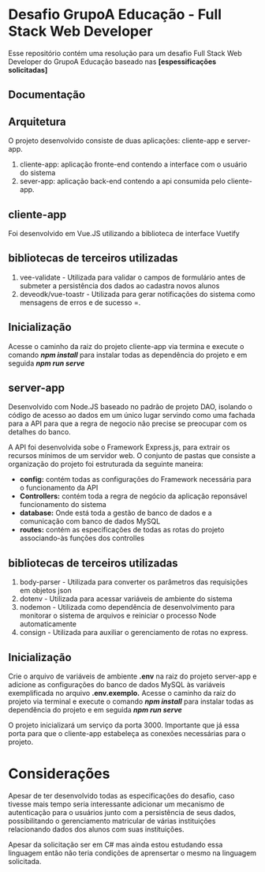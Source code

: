 # Desafio GrupoA Educação - Full Stack Web Developer
Esse repositório contém uma resolução para um desafio Full Stack Web Developer do GrupoA Educação baseado nas **[espessificações solicitadas]**

## Documentação
## Arquitetura
O projeto desenvolvido consiste de duas aplicações: cliente-app e server-app. 
1. cliente-app: aplicação fronte-end contendo a interface com o usuário do sistema
2. sever-app: aplicação back-end contendo a api consumida pelo cliente-app.

## cliente-app
Foi desenvolvido em Vue.JS utilizando a biblioteca de interface Vuetify

## bibliotecas de terceiros utilizadas
1. vee-validate - Utilizada para validar o campos de formulário antes de submeter a persistência dos dados ao cadastra novos alunos
2. deveodk/vue-toastr  - Utilizada para gerar notificações do sistema como mensagens de erros e de sucesso =.

## Inicialização
Acesse o caminho da raiz do projeto cliente-app via termina e execute o comando ***npm install*** para instalar todas as dependência do projeto e em seguida ***npm run serve*** 


## server-app
Desenvolvido com Node.JS baseado no padrão de projeto DAO, isolando o código de acesso ao dados em um único lugar servindo como uma fachada para a 
API para que a regra de negocio não precise se preocupar com os detalhes do banco.

A API foi desenvolvida sobe o Framework Express.js, para extrair os recursos mínimos de um servidor web. O conjunto de pastas que consiste a organização do projeto foi estruturada da seguinte maneira:
- **config:** contém todas as configurações do Framework necessária para o funcionamento da API
- **Controllers:** contém toda a regra de negócio da aplicação reponsável funcionamento do sistema
- **database:** Onde está toda a gestão de banco de dados e a comunicação com banco de dados MySQL
- **routes:** contém as especificações de todas as rotas do projeto associando-às funções dos controlles

## bibliotecas de terceiros utilizadas
1. body-parser - Utilizada para converter os parâmetros das requisições em objetos json 
2. dotenv  - Utilizada para acessar variáveis de ambiente do sistema
3. nodemon - Utilizada como dependência de desenvolvimento para monitorar o sistema de arquivos e reiniciar o processo Node automaticamente
4. consign - Utilizada para auxiliar o gerenciamento de rotas no express.

## Inicialização
Crie o arquivo de variáveis de ambiente **.env** na raiz do projeto server-app e adicione as configurações do banco de dados MySQL às variáveis exemplificada no arquivo **.env.exemplo.** Acesse o
caminho da raiz do projeto via terminal e execute o comando ***npm install*** para instalar todas as dependência do projeto e em seguida ***npm run serve***

O projeto inicializará um serviço da porta 3000. Importante que já essa porta para que o cliente-app estabeleça as conexões necessárias para o projeto.

# Considerações

Apesar de ter desenvolvido todas as especificações do desafio, caso tivesse mais tempo seria interessante adicionar um mecanismo de autenticação para o usuários junto com a persistência de seus dados, possibilitando o gerenciamento matricular de várias instituições relacionando dados dos alunos com suas instituições.

Apesar da solicitação ser em C# mas ainda estou estudando essa linguagem então não teria condições de aprensertar o mesmo na linguagem solicitada.


